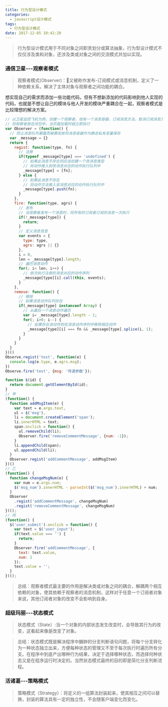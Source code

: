 ```yaml
---
title: 行为型设计模式
categories:
  - javascript设计模式
tags:
  - 行为型设计模式
date: 2017-12-05 10:41:20
---
```


> 行为型设计模式用于不同对象之间职责划分或算法抽象，行为型设计模式不仅仅涉及类和对象，还涉及类或对象之间的交流模式并加以实现。

<!-- more -->

### 通信卫星---观察者模式

> 观察者模式(Observer)：又被称作发布-订阅模式或消息机制，定义了一种依赖关系，解决了主体对象与观察者之间功能的耦合。

想实现自己的需求而添加一些功能代码，但有不想新添加的代码影响到他人实现的代码，也就是不想让自己的模块与他人开发的模块严重耦合在一起，观察者模式是比较理想的解决方案。

```javascript
// 以卫星监控飞机为例，创建一个观察者，他有一个消息容器，订阅消息方法，取消订阅消息方法，发送订阅的消息方法。
// 将观察者放在闭包中，当页面加载时就立即执行
var Observer = (function() {
  // 防止消息队列暴露而被篡改故将消息容器作为静态私有变量保存
  var _message = {}
  return {
    regist: function(type, fn) {
      // 注册
      if(typeof _message[type] === 'undefined') {
        // 如果此消息不存在则应该创建一个改消息类型
        // 将动作推入到改消息对应的动作执行队列中
        _message[type] = [fn];
      } else {
        // 如果此消息不存在
        // 将动作方法推入该消息对应的动作执行队列中
        _message[type].push(fn);
      }
    },
    fire: function(type, agrs) {
      // 发布
      // 当观察者发布一个消息时，将所有的订阅者订阅的消息一次执行
      if(!_message[type]) {
        return;
      }
      // 定义消息信息
      var events = {
        type: type,
        agrs: agrs || {}
      },
      i = 0,
      len = _message[type].length;
      // 遍历消息动作
      for(; i< len; i++) {
        // 依次执行注册的消息对应的动作序列
        _message[type][i].call(this, events);
      }
    },
    remove: function() {
      // 移除
      // 如果消息动作队列存在
      if(_message[type] instanceof Array) {
        // 从最后一个消息动作遍历
        var i= _message[type].length - 1;
        for(; i>0; i--) {
          // 如果存在该动作则在消息动作序列中移除相应动作
          _message[type][i] === fn && _message[type].splice(i, 1);
        }
      }
    }
  }
})()
Observe.regist('test', function(e) {
  console.log(e.type, e.agrs.msg);
})
Observe.fire('test', {msg: '传递参数'});
```

```javascript
function $(id) {
  return document.getElementById(id);
}
// 甲
(function() {
  function addMsgItem(e) {
    var text = e.args.text,
    ul = $('msg'),
    li = document.createElement('span');
    li.innerHTML = text;
    span.onclick = function() {
      ul.removeChild(li);
      Observer.fire('removeCommentMessage', {num: -1});
    }
    li.appendChild(span);
    ul.appendChild(li);
  } 
  Observer.regist('addCommentMessage', addMsgItem)
})()
// 乙
(function() {
  function changeMsgNum(e) {
    var num = e.args.num;
    $('msg_num').innerHTML - parseInt($('msg_num').innerHTML) + num;
  }
  Observer
    .regist('addCommentMessage', changeMsgNum)
    .regist('removeCommentMessage', changeMsgNum)
})();
// 丙
(function() {
  $('user_submit').onclick = function() {
    var text = $('user_input');
    if(text.value === '') {
      return;
    }
    Observer.fire('addCommentMessage', {
      text: text.value,
      num: 1
    });
    text.value = '';
  }
})();
```
> 总结：观察者模式最主要的作用是解决类或对象之间的耦合，解耦两个相互依赖的对象，使其依赖于观察者的消息机制，这样对于任意一个订阅者对象来说，其他订阅者对象的改变不会影响到自身。

### 超级玛丽---状态模式

> 状态模式（State）:当一个对象的内部状态发生改变时，会导致其行为的改变，这看起来像是改变了对象。

> 总结：状态模式既是解决程序中臃肿的分支判断语句问题，将每个分支转化为一种状态独立出来，方便每种状态的管理又不至于每次执行时遍历所有分支。在程序中到底产出哪种行为结果，决定于选择哪种状态，而选择何种状态又是在程序运行时决定的。当然状态模式最终的目的即是简化分支判断流程。

### 活诸葛---策略模式

> 策略模式（Strategy）：将定义的一组算法封装起来，使其相互之间可以替换，封装的算法具有一定的独立性，不会随客户端变化而变化。







